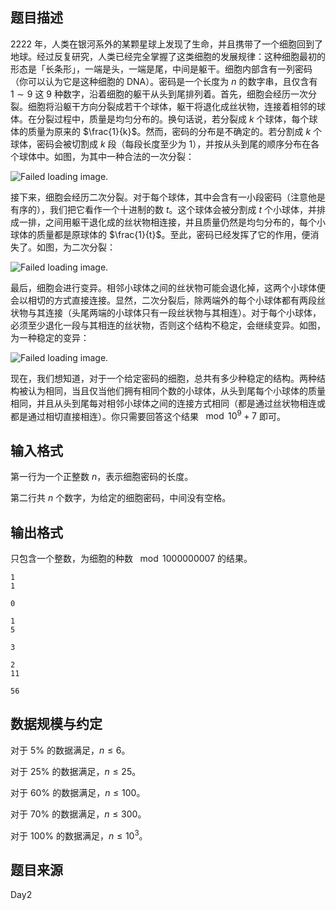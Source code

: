 ## 题目描述

2222 年，人类在银河系外的某颗星球上发现了生命，并且携带了一个细胞回到了地球。经过反复研究，人类已经完全掌握了这类细胞的发展规律：这种细胞最初的形态是「长条形」，一端是头，一端是尾，中间是躯干。细胞内部含有一列密码（你可以认为它是这种细胞的 DNA）。密码是一个长度为 $n$ 的数字串，且仅含有 $1 \sim 9$ 这 $9$ 种数字，沿着细胞的躯干从头到尾排列着。首先，细胞会经历一次分裂。细胞将沿躯干方向分裂成若干个球体，躯干将退化成丝状物，连接着相邻的球体。在分裂过程中，质量是均匀分布的。换句话说，若分裂成 $k$ 个球体，每个球体的质量为原来的 $\frac{1}{k}$。然而，密码的分布是不确定的。若分割成 $k$ 个球体，密码会被切割成 $k$ 段（每段长度至少为 $1$），并按从头到尾的顺序分布在各个球体中。如图，为其中一种合法的一次分裂：

![Failed loading image.](file://IMAGE_0.png)

接下来，细胞会经历二次分裂。对于每个球体，其中会含有一小段密码（注意他是有序的），我们把它看作一个十进制的数 $t$。这个球体会被分割成 $t$ 个小球体，并排成一排，之间用躯干退化成的丝状物相连接，并且质量仍然是均匀分布的，每个小球体的质量都是原球体的 $\frac{1}{t}$。至此，密码已经发挥了它的作用，便消失了。如图，为二次分裂：

![Failed loading image.](file://IMAGE_1.png)

最后，细胞会进行变异。相邻小球体之间的丝状物可能会退化掉，这两个小球体便会以相切的方式直接连接。显然，二次分裂后，除两端外的每个小球体都有两段丝状物与其连接（头尾两端的小球体只有一段丝状物与其相连）。对于每个小球体，必须至少退化一段与其相连的丝状物，否则这个结构不稳定，会继续变异。如图，为一种稳定的变异：

![Failed loading image.](file://IMAGE_2.png)

现在，我们想知道，对于一个给定密码的细胞，总共有多少种稳定的结构。两种结构被认为相同，当且仅当他们拥有相同个数的小球体，从头到尾每个小球体的质量相同，并且从头到尾每对相邻小球体之间的连接方式相同（都是通过丝状物相连或都是通过相切直接相连）。你只需要回答这个结果 $\mod 10^9+7$ 即可。

## 输入格式

第一行为一个正整数 $n$，表示细胞密码的长度。

第二行共 $n$ 个数字，为给定的细胞密码，中间没有空格。

## 输出格式

只包含一个整数，为细胞的种数 $\mod 1000000007$ 的结果。

```input1
1
1
```
```output1
0
```
```input2
1
5
```
```output2
3
```
```input3
2
11
```
```output3
56
```

## 数据规模与约定

对于 $5\%$ 的数据满足，$n  \leq  6$。

对于 $25\%$ 的数据满足，$n  \leq  25$。

对于 $60\%$ 的数据满足，$n  \leq  100$。

对于 $70\%$ 的数据满足，$n  \leq  300$。

对于 $100\%$ 的数据满足，$n  \leq  10^3$。

## 题目来源

Day2